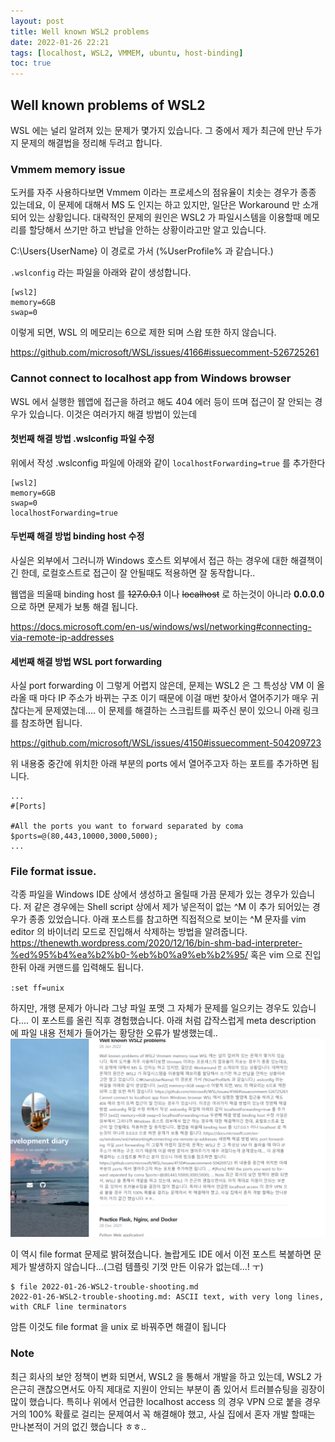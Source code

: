 ```yaml
---
layout: post 
title: Well known WSL2 problems 
date: 2022-01-26 22:21 
tags: [localhost, WSL2, VMMEM, ubuntu, host-binding]
toc: true
---
```


## Well known problems of WSL2
WSL 에는 널리 알려져 있는 문제가 몇가지 있습니다.
그 중에서 제가 최근에 만난 두가지 문제의 해결법을 정리해 두려고 합니다.

### Vmmem memory issue
도커를 자주 사용하다보면 Vmmem 이라는 프로세스의 점유율이 치솟는 경우가 종종 있는데요,
이 문제에 대해서 MS 도 인지는 하고 있지만, 일단은 Workaround 만 소개되어 있는 상황입니다.
대략적인 문제의 원인은 WSL2 가 파일시스템을 이용할때 메모리를 할당해서 쓰기만 하고 반납을 안하는 상황이라고만 알고 있습니다.

C:\Users\{UserName} 이 경로로 가서 (%UserProfile% 과 같습니다.)

`.wslconfig` 라는 파일을 아래와 같이 생성합니다.
```
[wsl2]
memory=6GB
swap=0
```
이렇게 되면, WSL 의 메모리는 6으로 제한 되며 스왑 또한 하지 않습니다.

https://github.com/microsoft/WSL/issues/4166#issuecomment-526725261

### Cannot connect to localhost app from Windows browser
WSL 에서 실행한 웹앱에 접근을 하려고 해도 404 에러 등이 뜨며 접근이 잘 안되는 경우가 있습니다.
이것은 여러가지 해결 방법이 있는데

#### 첫번째 해결 방법 .wslconfig 파일 수정
위에서 작성 .wslconfig 파일에 아래와 같이 `localhostForwarding=true` 를 추가한다
```
[wsl2]
memory=6GB
swap=0
localhostForwarding=true
```

#### 두번째 해결 방법 binding host 수정
사실은 외부에서 그러니까 Windows 호스트 외부에서 접근 하는 경우에 대한 해결책이긴 한데, 
로컬호스트로 접근이 잘 안될때도 적용하면 잘 동작합니다..

웹앱을 띄울때 binding host 를 ~~127.0.0.1~~ 이나 ~~localhost~~ 로 하는것이 아니라
**0.0.0.0** 으로 하면 문제가 보통 해결 됩니다.

https://docs.microsoft.com/en-us/windows/wsl/networking#connecting-via-remote-ip-addresses

#### 세번째 해결 방법 WSL port forwarding
사실 port forwarding 이 그렇게 어렵지 않은데, 문제는 WSL2 은 그 특성상 VM 이 올라올 때 마다 IP 주소가 바뀌는 구조 이기 때문에
이걸 매번 찾아서 열어주기가 매우 귀찮다는게 문제였는데....
이 문제를 해결하는 스크립트를 짜주신 분이 있으니 아래 링크를 참조하면 됩니다.

https://github.com/microsoft/WSL/issues/4150#issuecomment-504209723

위 내용중 중간에 위치한 아래 부분의 ports 에서 열어주고자 하는 포트를 추가하면 됩니다.
```shell
...
#[Ports]

#All the ports you want to forward separated by coma
$ports=@(80,443,10000,3000,5000);
...
```

### File format issue.
각종 파일을 Windows IDE 상에서 생성하고 올릴때 가끔 문제가 있는 경우가 있습니다.
저 같은 경우에는 Shell script 상에서 제가 넣은적이 없는 ^M 이 추가 되어있는 경우가 종종 있었습니다.
아래 포스트를 참고하면 직접적으로 보이는 ^M 문자를 vim editor 의 바이너리 모드로 진입해서 삭제하는 방법을 알려줍니다.
https://thenewth.wordpress.com/2020/12/16/bin-shm-bad-interpreter-%ed%95%b4%ea%b2%b0-%eb%b0%a9%eb%b2%95/
혹은 vim 으로 진입한뒤 아래 커맨드를 입력해도 됩니다.

`:set ff=unix`

하지만, 개행 문제가 아니라 그냥 파일 포맷 그 자체가 문제를 일으키는 경우도 있습니다.... 이 포스트를 올린 직후 경험했습니다.
아래 처럼 갑작스럽게 meta description 에 파일 내용 전체가 들어가는 황당한 오류가 발생했는데..
![meta-description-is-too-long](https://raw.githubusercontent.com/hyungi/hyungi.github.io/main/assets/images/meta-description-issue.png)

이 역시 file format 문제로 밝혀졌습니다. 놀랍게도 IDE 에서 이전 포스트 복붙하면 문제가 발생하지 않습니다...(그럼 템플릿 기껏 만든 이유가 없는데...! ㅜ)
```shell
$ file 2022-01-26-WSL2-trouble-shooting.md
2022-01-26-WSL2-trouble-shooting.md: ASCII text, with very long lines, with CRLF line terminators
```
암튼 이것도 file format 을 unix 로 바꿔주면 해결이 됩니다

### Note
최근 회사의 보안 정책이 변화 되면서, WSL2 을 통해서 개발을 하고 있는데, WSL2 가 은근히 괜찮으면서도 아직 제대로 지원이 안되는 부분이 좀 있어서 트러블슈팅을 굉장이 많이 했습니다.
특히나 위에서 언급한 localhost access 의 경우 VPN 으로 붙을 경우 거의 100% 확률로 걸리는 문제여서 꼭 해결해야 했고, 사실 집에서 혼자 개발 할때는 만나본적이 거의 없긴 했습니다 ㅎㅎ..
